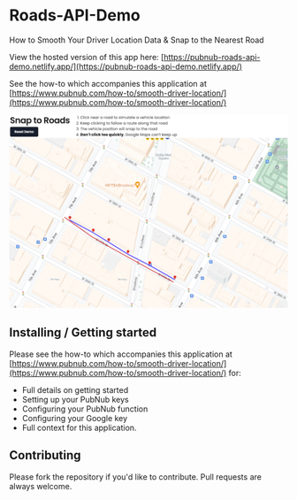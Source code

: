 # Roads-API-Demo

How to Smooth Your Driver Location Data &amp; Snap to the Nearest Road

View the hosted version of this app here: [https://pubnub-roads-api-demo.netlify.app/](https://pubnub-roads-api-demo.netlify.app/)

See the how-to which accompanies this application at [https://www.pubnub.com/how-to/smooth-driver-location/](https://www.pubnub.com/how-to/smooth-driver-location/)

![Screenshot](./media/screenshot01.png)

## Installing / Getting started

Please see the how-to which accompanies this application at [https://www.pubnub.com/how-to/smooth-driver-location/](https://www.pubnub.com/how-to/smooth-driver-location/) for:

- Full details on getting started
- Setting up your PubNub keys
- Configuring your PubNub function
- Configuring your Google key
- Full context for this application.

## Contributing
Please fork the repository if you'd like to contribute. Pull requests are always welcome.
